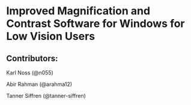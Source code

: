 # Improved Magnification and Contrast Software for Windows for Low Vision Users
## Contributors:

Karl Noss (@n055)

Abir Rahman (@arahma12)

Tanner Siffren (@tanner-siffren)
